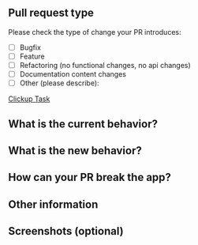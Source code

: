 ## Pull request type

Please check the type of change your PR introduces:

- [ ] Bugfix
- [ ] Feature
- [ ] Refactoring (no functional changes, no api changes)
- [ ] Documentation content changes
- [ ] Other (please describe):

[Clickup Task](paste-here-clickup-task-link)

## What is the current behavior?

## What is the new behavior?

## How can your PR break the app?

## Other information

## Screenshots (optional)
